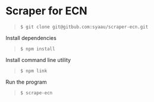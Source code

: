 # Scraper for ECN
> `$ git clone git@gitbub.com:syaau/scraper-ecn.git`

Install dependencies
> `$ npm install`

Install command line utility
> `$ npm link`

Run the program
> `$ scrape-ecn`

